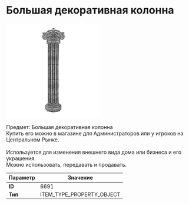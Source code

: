 # Большая декоративная колонна

![Item Image](../img/6691.webp?raw=true)

Предмет: Большая декоративная колонна<br>Купить его можно в магазине для Администраторов или у игроков на Центральном Рынке.<br><br>Используется для изменения внешнего вида дома или бизнеса и его украшения.<br>Можно использовать, передавать и продавать.


| Параметр | Значение |
|----------|----------|
| **ID** | 6691 |
| **Тип** | ITEM_TYPE_PROPERTY_OBJECT |

